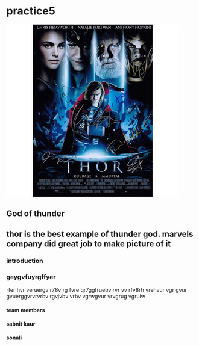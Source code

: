 # practice5

![modified](thor.jpg)

## God of thunder
 
 ## thor is the best example of thunder god. marvels company did great job to make picture of it

### introduction
 
 ### geygvfuyrgffyer
 rfer hvr veruergv r78v rg fvre qr7ggfruebv rvr vv rfv8rh vrehvur vgr gvur gvuerggvrvrvrbv rgvjvbv vrbv  vgrwgvur vrvgrug vgruiw

#### team members
 #### sabnit kaur 
 #### sonali

